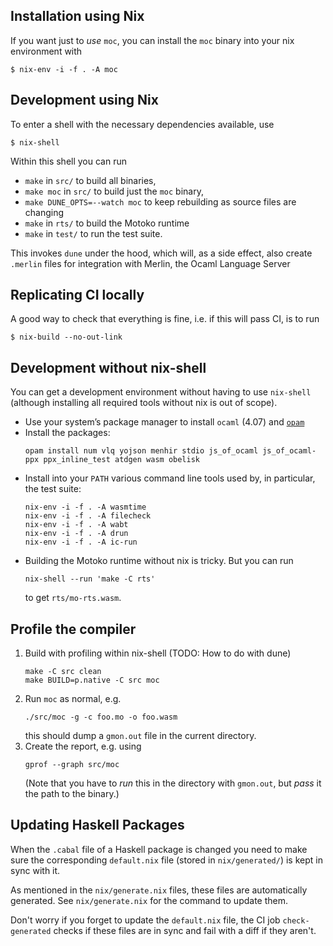 ## Installation using Nix

If you want just to _use_ `moc`, you can install the `moc` binary into your nix
environment with
```
$ nix-env -i -f . -A moc
```


## Development using Nix

To enter a shell with the necessary dependencies available, use
```
$ nix-shell
```

Within this shell you can run
 * `make` in `src/` to build all binaries,
 * `make moc` in `src/` to build just the `moc` binary,
 * `make DUNE_OPTS=--watch moc` to keep rebuilding as source files are changing
 * `make` in `rts/` to build the Motoko runtime
 * `make` in `test/` to run the test suite.

This invokes `dune` under the hood, which will, as a side effect, also create
`.merlin` files for integration with Merlin, the Ocaml Language Server


## Replicating CI locally

A good way to check that everything is fine, i.e. if this will pass CI, is to run
```
$ nix-build --no-out-link
```


## Development without nix-shell

You can get a development environment without having to use `nix-shell`
(although installing all required tools without nix is out of scope).

 * Use your system’s package manager to install `ocaml` (4.07) and
   [`opam`](https://opam.ocaml.org/doc/Install.html)
 * Install the packages:
   ```
   opam install num vlq yojson menhir stdio js_of_ocaml js_of_ocaml-ppx ppx_inline_test atdgen wasm obelisk
   ```
 * Install into your `PATH` various command line tools used by, in particular,
   the test suite:
   ```
   nix-env -i -f . -A wasmtime
   nix-env -i -f . -A filecheck
   nix-env -i -f . -A wabt
   nix-env -i -f . -A drun
   nix-env -i -f . -A ic-run
   ```
 * Building the Motoko runtime without nix is tricky. But you can run
   ```
   nix-shell --run 'make -C rts'
   ```
   to get `rts/mo-rts.wasm`.

## Profile the compiler

1. Build with profiling within nix-shell (TODO: How to do with dune)
   ```
   make -C src clean
   make BUILD=p.native -C src moc
   ```
2. Run `moc` as normal, e.g.
   ```
   ./src/moc -g -c foo.mo -o foo.wasm
   ```
   this should dump a `gmon.out` file in the current directory.
3. Create the report, e.g. using
   ```
   gprof --graph src/moc
   ```
   (Note that you have to _run_ this in the directory with `gmon.out`, but
   _pass_ it the path to the binary.)


## Updating Haskell Packages

When the `.cabal` file of a Haskell package is changed you need to make sure the
corresponding `default.nix` file (stored in `nix/generated/`) is kept in sync
with it.

As mentioned in the `nix/generate.nix` files, these files are automatically
generated. See `nix/generate.nix` for the command to update them.

Don't worry if you forget to update the `default.nix` file, the CI job
`check-generated` checks if these files are in sync and fail with a diff if
they aren't.
